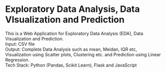 # Exploratory Data Analysis, Data VIsualization and Prediction
This is a Web Application for Exploratory Data Analysis (EDA), Data Visualization and Prediction.  
Input: CSV file  
Output: Complete Data Analysis such as mean, Meidan, IQR etc, Visualization using Scatter plots, Clustering etc. and Prediction using Linear Regression.  
Tech Stack: Python (Pandas, Scikit Learn), Flask and JavaScript
